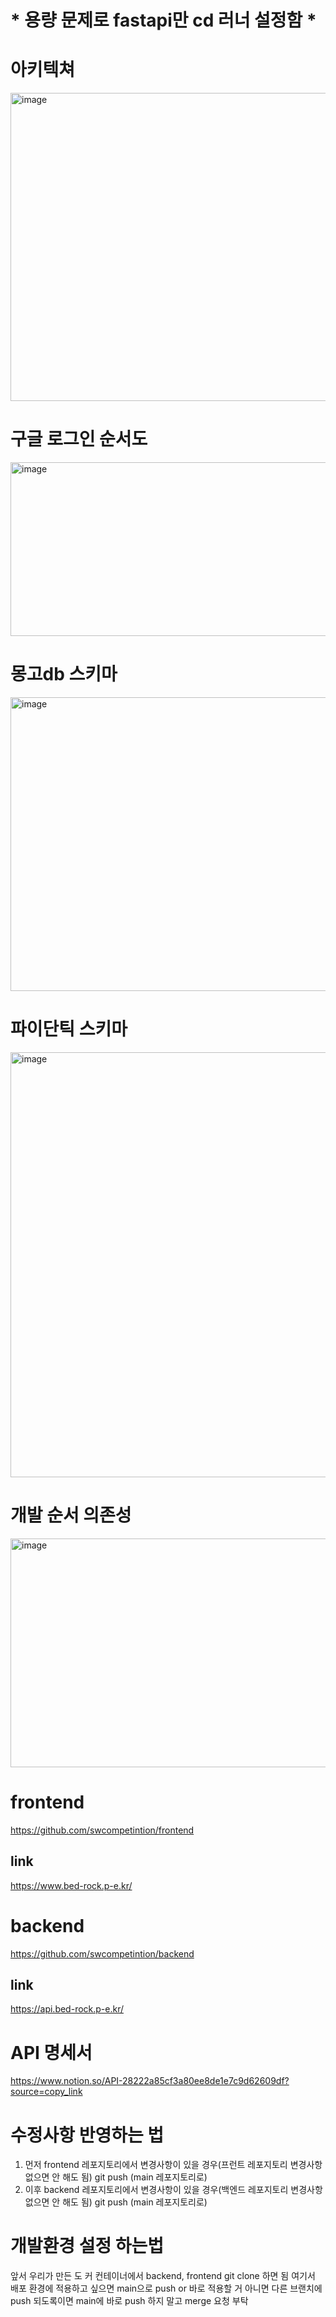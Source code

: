 # * 용량 문제로 fastapi만 cd 러너 설정함 *

# 아키텍쳐
<img width="647" height="493" alt="image" src="https://github.com/user-attachments/assets/06cbd86e-3910-45d2-86e0-1095c07a306d" />

# 구글 로그인 순서도
<img width="634" height="278" alt="image" src="https://github.com/user-attachments/assets/ce7d254b-4475-4edf-9eb1-4bc467ca935d" />

# 몽고db 스키마
<img width="726" height="470" alt="image" src="https://github.com/user-attachments/assets/19bc3067-1a91-4a4c-8997-f29e03e1acf0" />

# 파이단틱 스키마
<img width="644" height="680" alt="image" src="https://github.com/user-attachments/assets/b65b9b2a-5269-453f-9126-fc50f0385fb2" />

# 개발 순서 의존성
<img width="629" height="366" alt="image" src="https://github.com/user-attachments/assets/65fae36c-2c08-46fa-89b4-c761ff2c2631" />

# frontend
https://github.com/swcompetintion/frontend

## link

https://www.bed-rock.p-e.kr/

# backend
https://github.com/swcompetintion/backend

## link
https://api.bed-rock.p-e.kr/

# API 명세서
https://www.notion.so/API-28222a85cf3a80ee8de1e7c9d62609df?source=copy_link

# 수정사항 반영하는 법
1. 먼저 frontend 레포지토리에서 변경사항이 있을 경우(프런트 레포지토리 변경사항 없으면 안 해도 됨) git push (main 레포지토리로)
2. 이후 backend 레포지토리에서 변경사항이 있을 경우(백엔드 레포지토리 변경사항 없으면 안 해도 됨) git push (main 레포지토리로)


# 개발환경 설정 하는법
앞서 우리가 만든 도 커 컨테이너에서 backend, frontend git clone 하면 됨 여기서 배포 환경에 적용하고 싶으면 main으로 push or 바로 적용할 거 아니면 다른 브랜치에 push
되도록이면 main에 바로 push 하지 말고 merge 요청 부탁




